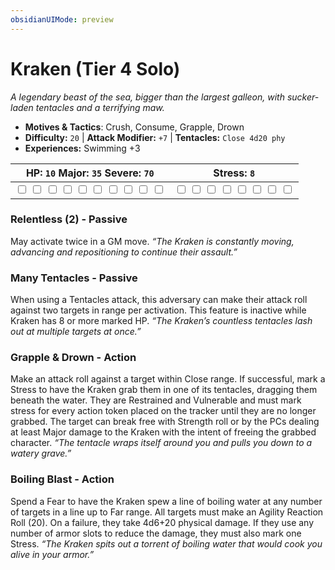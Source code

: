```yaml
---
obsidianUIMode: preview
---
```

# Kraken (Tier 4 Solo)

*A legendary beast of the sea, bigger than the largest galleon, with sucker-laden tentacles and a terrifying maw.*

- **Motives & Tactics**: Crush, Consume, Grapple, Drown
- **Difficulty:** `20` | **Attack Modifier:** `+7` | **Tentacles:** `Close 4d20 phy`
- **Experiences:** Swimming +3

| HP: `10` Major: `35` Severe: `70` | Stress: `8` |
|--|--|
|  <input type="checkbox" unchecked id="84c80b5a"> <input type="checkbox" unchecked id="8123f417"> <input type="checkbox" unchecked id="778a497f"> <input type="checkbox" unchecked id="142f599b"> <input type="checkbox" unchecked id="08eafb63"> <input type="checkbox" unchecked id="374602e1"> <input type="checkbox" unchecked id="9bd38698"> <input type="checkbox" unchecked id="4ccb5199"> <input type="checkbox" unchecked id="634fa04c"> <input type="checkbox" unchecked id="9095ce85"> |  <input type="checkbox" unchecked id="298ffbcd"> <input type="checkbox" unchecked id="6a9f0df8"> <input type="checkbox" unchecked id="91ea9c05"> <input type="checkbox" unchecked id="32e92dfd"> <input type="checkbox" unchecked id="f1267646"> <input type="checkbox" unchecked id="641e210c"> <input type="checkbox" unchecked id="5cf78b4e"> <input type="checkbox" unchecked id="9201a629"> |

### Relentless (2) - Passive

May activate twice in a GM move. *“The Kraken is constantly moving, advancing and repositioning to continue their assault.”*

### Many Tentacles - Passive

When using a Tentacles attack, this adversary can make their attack roll against two targets in range per activation. This feature is inactive while Kraken has 8 or more marked HP. *“The Kraken’s countless tentacles lash out at multiple targets at once.”*

### Grapple & Drown - Action

Make an attack roll against a target within Close range. If successful, mark a Stress to have the Kraken grab them in one of its tentacles, dragging them beneath the water. They are Restrained and Vulnerable and must mark stress for every action token placed on the tracker until they are no longer grabbed. The target can break free with Strength roll or by the PCs dealing at least Major damage to the Kraken with the intent of freeing the grabbed character. *“The tentacle wraps itself around you and pulls you down to a watery grave.”*

### Boiling Blast - Action

Spend a Fear to have the Kraken spew a line of boiling water at any number of targets in a line up to Far range. All targets must make an Agility Reaction Roll (20). On a failure, they take 4d6+20 physical damage. If they use any number of armor slots to reduce the damage, they must also mark one Stress. *“The Kraken spits out a torrent of boiling water that would cook you alive in your armor.”*


